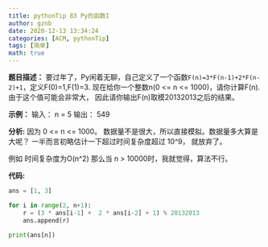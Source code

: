 ```yaml
---
title: pythonTip 83 Py的函数I
author: gznb
date: 2020-12-13 13:34:24
categories: [ACM, pythonTip]
tags: [简单]
math: true
---
```


**题目描述：**
要过年了，Py闲着无聊，自己定义了一个函数`F(n)=3*F(n-1)+2*F(n-2)+1`，定义F(0)=1,F(1)=3. 现在给你一个整数n(0 <= n <= 1000)，请你计算F(n).由于这个值可能会非常大， 因此请你输出F(n)取模20132013之后的结果。

**示例：**
输入：
n = 5
输出：
549

**分析:**
因为  0 <= n <= 1000。 数据量不是很大，所以直接模拟。数据量多大算是大呢？ 一半而言初略估计一下超过时间复杂度超过 10^9， 就放弃了。

例如 时间复杂度为O(n^2) 那么当 n > 10000时，我就觉得，算法不行。

**代码:**
```python
ans = [1, 3]

for i in range(2, n+1):
    r = (3 * ans[i-1] +  2 * ans[i-2] + 1) % 20132013
    ans.append(r)

print(ans[n])
```
